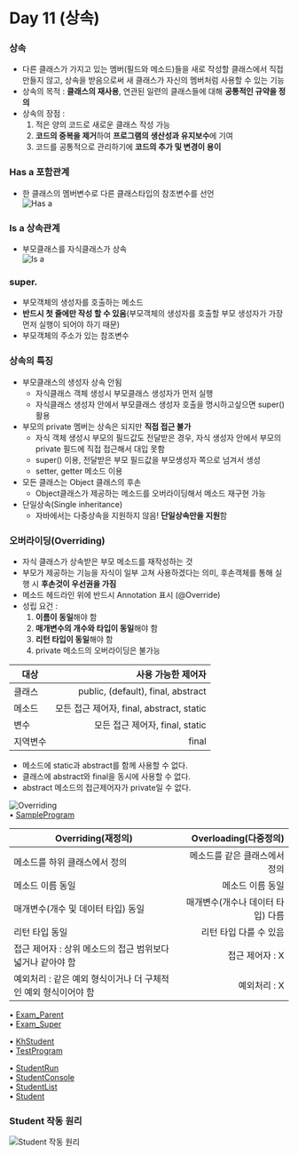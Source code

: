 # Day 11 (상속)  

### 상속  
  - 다른 클래스가 가지고 있는 멤버(필드와 메소드)들을 새로 작성할 클래스에서 직접 만들지 않고, 
    상속을 받음으로써 새 클래스가 자신의 멤버처럼 사용할 수 있는 기능  
  - 상속의 목적 : **클래스의 재사용**, 연관된 일련의 클래스들에 대해 **공통적인 규약을 정의**  
  - 상속의 장점 :  
    1. 적은 양의 코드로 새로운 클래스 작성 가능  
    2. **코드의 중복을 제거**하여 **프로그램의 생산성과 유지보수**에 기여  
    3. 코드를 공통적으로 관리하기에 **코드의 추가 및 변경이 용이**  
    
### Has a 포함관계  
  - 한 클래스의 멤버변수로 다른 클래스타입의 참조변수를 선언  
  ![Has a](https://user-images.githubusercontent.com/68003227/105010926-aaedf500-5a7f-11eb-8a42-7ab335223269.png)  
  
### Is a 상속관계  
  - 부모클래스를 자식클래스가 상속  
![Is a](https://user-images.githubusercontent.com/68003227/105010927-aaedf500-5a7f-11eb-9143-c3dcf8463a87.png)  
  
### super.  
  - 부모객체의 생성자를 호출하는 메소드  
  - **반드시 첫 줄에만 작성 할 수 있음**(부모객체의 생성자를 호출할 부모 생성자가 가장 먼저 실행이 되어야 하기 때문)  
  - 부모객체의 주소가 있는 참조변수  
  
### 상속의 특징  
  - 부모클래스의 생성자 상속 안됨  
    - 자식클래스 객체 생성시 부모클래스 생성자가 먼저 실행  
    - 자식클래스 생성자 안에서 부모클래스 생성자 호출을 명시하고싶으면 super()활용  
  - 부모의 private 멤버는 상속은 되지만 **직접 접근 불가**  
    - 자식 객체 생성시 부모의 필드값도 전달받은 경우, 자식 생성자 안에서 부모의 private 필드에 직접 접근해서 대입 못함  
    - super() 이용, 전달받은 부모 필드값을 부모생성자 쪽으로 넘겨서 생성  
    - setter, getter 메소드 이용  
  - 모든 클래스는 Object 클래스의 후손  
    - Object클래스가 제공하는 메소드를 오버라이딩해서 메소드 재구현 가능  
  - 단일상속(Single inheritance)  
    - 자바에서는 다중상속을 지원하지 않음! **단일상속만을 지원**함  

### 오버라이딩(Overriding)  
  - 자식 클래스가 상속받은 부모 메소드를 재작성하는 것  
  - 부모가 제공하는 기능을 자식이 일부 고쳐 사용하겠다는 의미, 후손객체를 통해 실행 시 **후손것이 우선권을 가짐**  
  - 메소드 헤드라인 위에 반드시 Annotation 표시 (@Override)  
  - 성립 요건 :  
    1. **이름이 동일**해야 함  
    2. **매개변수의 개수와 타입이 동일**해야 함  
    3. **리턴 타입이 동일**해야 함  
    4. private 메소드의 오버라이딩은 불가능  
    
|대상   |                       사용 가능한 제어자  |
|------|-------------------------------------:|
|클래스  |public, (default), final, abstract    |
|메소드  |모든 접근 제어자, final, abstract, static | 
|변수   |모든 접근 제어자, final, static           |
|지역변수|final                                 |  
  - 메소드에 static과 abstract를 함께 사용할 수 없다.  
  - 클래스에 abstract와 final을 동시에 사용할 수 없다.  
  - abstract 메소드의 접근제어자가 private일 수 없다.  

![Overriding](https://user-images.githubusercontent.com/68003227/105010920-a9243180-5a7f-11eb-83ea-ba0cc7681754.png)  
• [SampleProgram](https://github.com/icici0093/KH_Study/blob/main/code/SampleProgram.java)  

  
| Overriding(재정의)                                 | Overloading(다중정의) |
|--------------------------------------------------|-------------------------------------:|
| 메소드를 하위 클래스에서 정의                           | 메소드를 같은 클래스에서 정의                |
| 메소드 이름 동일                                     | 메소드 이름 동일                         | 
| 매개변수(개수 및 데이터 타입) 동일                       | 매개변수(개수나 데이터 타입) 다름            |
| 리턴 타입 동일                                      | 리턴 타입 다를 수 있음                    |  
| 접근 제어자 : 상위 메소드의 접근 범위보다 넓거나 같아야 함    | 접근 제어자 : X                          |
| 예외처리 : 같은 예외 형식이거나 더 구체적인 예외 형식이어야 함 | 예외처리 : X                            |
  
• [Exam_Parent](https://github.com/icici0093/KH_Study/blob/main/code/Exam_Parent.java)  
• [Exam_Super](https://github.com/icici0093/KH_Study/blob/main/code/Exam_Super.java)  

• [KhStudent](https://github.com/icici0093/KH_Study/blob/main/code/KhStudent.java)    
• [TestProgram](https://github.com/icici0093/KH_Study/blob/main/code/TestProgram.java)    

• [StudentRun](https://github.com/icici0093/KH_Study/blob/main/code/StudentRun2.java)  
• [StudentConsole](https://github.com/icici0093/KH_Study/blob/main/code/StudentConsole.java)  
• [StudentList](https://github.com/icici0093/KH_Study/blob/main/code/StudentList2.java)  
• [Student](https://github.com/icici0093/KH_Study/blob/main/code/Student2.java)  

### Student 작동 원리
![Student 작동 원리](https://user-images.githubusercontent.com/68003227/105010909-a6294100-5a7f-11eb-9553-58c596db9aa0.png)

